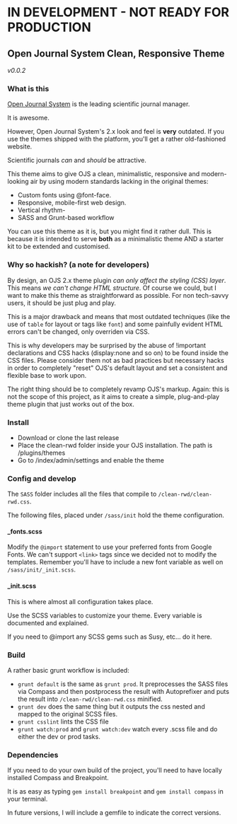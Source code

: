# IN DEVELOPMENT - NOT READY FOR PRODUCTION
## Open Journal System Clean, Responsive Theme
*v0.0.2*

### What is this

[Open Journal System][ojs] is the leading scientific journal manager. 

It is awesome.

However, Open Journal System's 2.x look and feel is __very__ outdated. If you use the themes shipped with the platform, you'll get a rather old-fashioned website.

Scientific journals *can* and *should* be attractive.

This theme aims to give OJS a clean, minimalistic, responsive and modern-looking air by using modern standards lacking in the original themes:

- Custom fonts using @font-face.
- Responsive, mobile-first web design.
- Vertical rhythm-
- SASS and Grunt-based workflow

You can use this theme as it is, but you might find it rather dull. This is because it is intended to serve __both__ as a minimalistic theme AND a starter kit to be extended and customised.

### Why so hackish? (a note for developers)

By design, an OJS 2.x theme plugin *can only affect the styling (CSS) layer*. This means *we can't change HTML structure*. Of course we could, but I want to make this theme as straightforward as possible. For non tech-savvy users, it should be just plug and play.

This is a major drawback and means that most outdated techniques (like the use of `table` for layout or tags like `font`) and some painfully evident HTML errors can't be changed, only overriden via CSS.

This is why developers may be surprised by the abuse of !important declarations and CSS hacks (display:none and so on) to be found inside the CSS files. Please consider them not as bad practices but necessary hacks in order to completely "reset" OJS's default layout and set a consistent and flexible base to work upon.

The right thing should be to completely revamp OJS's markup. Again: this is not the scope of this project, as it aims to create a simple, plug-and-play theme plugin that just works out of the box.

### Install

- Download or clone the last release
- Place the clean-rwd folder inside your OJS installation. The path is /plugins/themes
- Go to /index/admin/settings and enable the theme

### Config and develop

The `SASS` folder includes all the files that compile to `/clean-rwd/clean-rwd.css`.

The following files, placed under `/sass/init` hold the theme configuration.

#### _fonts.scss

Modify the `@import` statement to use your preferred fonts from Google Fonts. We can't support `<link>` tags since we decided not to modify the templates. 
Remember you'll have to include a new font variable as well on `/sass/init/_init.scss`.

#### _init.scss

This is where almost all configuration takes place. 

Use the SCSS variables to customize your theme. Every variable is documented and explained.

If you need to @import any SCSS gems such as Susy, etc... do it here.

### Build

A rather basic grunt workflow is included:
- `grunt default` is the same as `grunt prod`. It preprocesses the SASS files via Compass and then postprocess the result with Autoprefixer and puts the result into `/clean-rwd/clean-rwd.css` minified.
- `grunt dev` does the same thing but it outputs the css nested and mapped to the original SCSS files.
- `grunt csslint` lints the CSS file
- `grunt watch:prod` and `grunt watch:dev` watch every .scss file and do either the dev or prod tasks.

### Dependencies

If you need to do your own build of the project, you'll need to have locally installed Compass and Breakpoint.

It is as easy as typing `gem install breakpoint` and `gem install compass` in your terminal.

In future versions, I will include a gemfile to indicate the correct versions. 



[ojs]: https://pkp.sfu.ca/ojs/